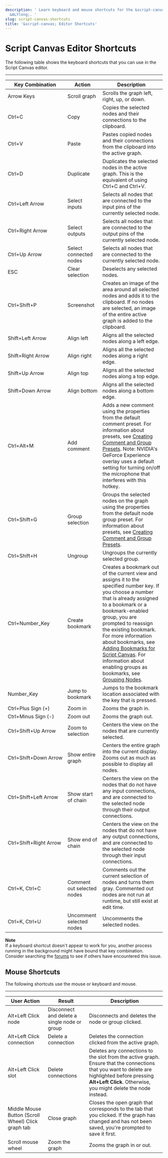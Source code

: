 ```yaml
---
description: ' Learn keyboard and mouse shortcuts for the &script-canvas; editor in
  &ALYlong;. '
slug: script-canvas-shortcuts
title: '&script-canvas; Editor Shortcuts'
---
```

# Script Canvas Editor Shortcuts<a name="script-canvas-shortcuts"></a>

The following table shows the keyboard shortcuts that you can use in the Script Canvas editor\.


****  

| Key Combination | Action | Description | 
| --- | --- | --- | 
| Arrow Keys | Scroll graph | Scrolls the graph left, right, up, or down\. | 
| Ctrl\+C | Copy | Copies the selected nodes and their connections to the clipboard\. | 
| Ctrl\+V | Paste | Pastes copied nodes and their connections from the clipboard into the active graph\. | 
| Ctrl\+D | Duplicate | Duplicates the selected nodes in the active graph\. This is the equivalent of using Ctrl\+C and Ctrl\+V\. | 
| Ctrl\+Left Arrow | Select inputs | Selects all nodes that are connected to the input pins of the currently selected node\. | 
| Ctrl\+Right Arrow | Select outputs | Selects all nodes that are connected to the output pins of the currently selected node\. | 
| Ctrl\+Up Arrow | Select connected nodes | Selects all nodes that are connected to the currently selected node\. | 
| ESC | Clear selection | Deselects any selected nodes\. | 
| Ctrl\+Shift\+P | Screenshot | Creates an image of the area around all selected nodes and adds it to the clipboard\. If no nodes are selected, an image of the entire active graph is added to the clipboard\. | 
| Shift\+Left Arrow | Align left | Aligns all the selected nodes along a left edge\. | 
| Shift\+Right Arrow | Align right | Aligns all the selected nodes along a right edge\. | 
| Shift\+Up Arrow | Align top | Aligns all the selected nodes along a top edge\. | 
| Shift\+Down Arrow | Align bottom | Aligns all the selected nodes along a bottom edge\. | 
| Ctrl\+Alt\+M | Add comment | Adds a new comment using the properties from the default comment preset\. For information about presets, see [Creating Comment and Group Presets](script-canvas-comment-and-group-presets.md)\. Note: NVIDIA's GeForce Experience overlay uses a default setting for turning on/off the microphone that interferes with this hotkey\. | 
| Ctrl\+Shift\+G | Group selection | Groups the selected nodes on the graph using the properties from the default node group preset\. For information about presets, see [Creating Comment and Group Presets](script-canvas-comment-and-group-presets.md)\. | 
| Ctrl\+Shift\+H | Ungroup | Ungroups the currently selected group\. | 
| Ctrl\+Number\_Key | Create bookmark | Creates a bookmark out of the current view and assigns it to the specified number key\. If you choose a number that is already assigned to a bookmark or a bookmark\-enabled group, you are prompted to reassign the existing bookmark\. For more information about bookmarks, see [Adding Bookmarks for Script Canvas](script-canvas-bookmarks.md)\. For information about enabling groups as bookmarks, see [Grouping Nodes](script-canvas-node-groups.md)\. | 
| Number\_Key | Jump to bookmark | Jumps to the bookmark location associated with the key that is pressed\. | 
| Ctrl\+Plus Sign \(\+\) | Zoom in | Zooms the graph in\. | 
| Ctrl\+Minus Sign \(\-\) | Zoom out | Zooms the graph out\. | 
| Ctrl\+Shift\+Up Arrow | Zoom to selection | Centers the view on the nodes that are currently selected\. | 
| Ctrl\+Shift\+Down Arrow | Show entire graph | Centers the entire graph into the current display\. Zooms out as much as possible to display all nodes\. | 
| Ctrl\+Shift\+Left Arrow | Show start of chain | Centers the view on the nodes that do not have any input connections, and are connected to the selected node through their output connections\. | 
| Ctrl\+Shift\+Right Arrow | Show end of chain | Centers the view on the nodes that do not have any output connections, and are connected to the selected node through their input connections\. | 
| Ctrl\+K, Ctrl\+C | Comment out selected nodes | Comments out the current selection of nodes and turns them gray\. Commented out nodes are not run at runtime, but still exist at edit time\. | 
| Ctrl\+K, Ctrl\+U | Uncomment selected nodes | Uncomments the selected nodes\. | 

**Note**  
If a keyboard shortcut doesn't appear to work for you, another process running in the background might have bound that key combination\. Consider searching the [forums](https://forums.awsgametech.com/) to see if others have encountered this issue\.

## Mouse Shortcuts<a name="script-canvas-shortcuts-mouse-shortcuts"></a>

The following shortcuts use the mouse or keyboard and mouse\.


****  

| **User Action** | **Result** | **Description** | 
| --- | --- | --- | 
| Alt\+Left Click node | Disconnect and delete a single node or group | Disconnects and deletes the node or group clicked\. | 
| Alt\+Left Click connection | Delete a connection | Deletes the connection clicked from the active graph\. | 
| Alt\+Left Click slot | Delete connections |  Deletes any connections to the slot from the active graph\.  Ensure that the connections that you want to delete are highlighted before pressing **Alt\+Left Click**\. Otherwise, you might delete the node instead\.   | 
| Middle Mouse Button \(Scroll Wheel\) Click graph tab | Close graph | Closes the open graph that corresponds to the tab that you clicked\. If the graph has changed and has not been saved, you're prompted to save it first\. | 
| Scroll mouse wheel | Zoom the graph | Zooms the graph in or out\. | 